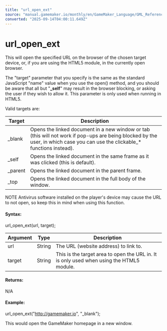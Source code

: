 ```yaml
---
title: "url_open_ext"
source: "manual.gamemaker.io/monthly/en/GameMaker_Language/GML_Reference/Web_And_HTML5/url_open_ext.htm"
converted: "2025-09-14T04:00:11.649Z"
---
```


# url\_open\_ext

This will open the specified URL on the browser of the chosen target device, or, if you are using the HTML5 module, in the currently open browser.

The "target" parameter that you specify is the same as the standard JavaScript "name" value when you use the open() method, and you should be aware that all but "**\_self**" may result in the browser blocking, or asking the user if they wish to allow it. This parameter is only used when running in HTML5.

Valid targets are:

| Target | Description |
| --- | --- |
| _blank | Opens the linked document in a new window or tab (this will not work if pop-ups are being blocked by the user, in which case you can use the clickable_* functions instead). |
| _self | Opens the linked document in the same frame as it was clicked (this is default). |
| _parent | Opens the linked document in the parent frame. |
| _top | Opens the linked document in the full body of the window. |

NOTE Antivirus software installed on the player's device may cause the URL to not open, so keep this in mind when using this function.

#### Syntax:

url\_open\_ext(url, target);

| Argument | Type | Description |
| --- | --- | --- |
| url | String | The URL (website address) to link to. |
| target | String | This is the target area to open the URL in. It is only used when using the HTML5 module. |

#### Returns:

N/A

#### Example:

url\_open\_ext("http://gamemaker.io", "\_blank");

This would open the GameMaker homepage in a new window.